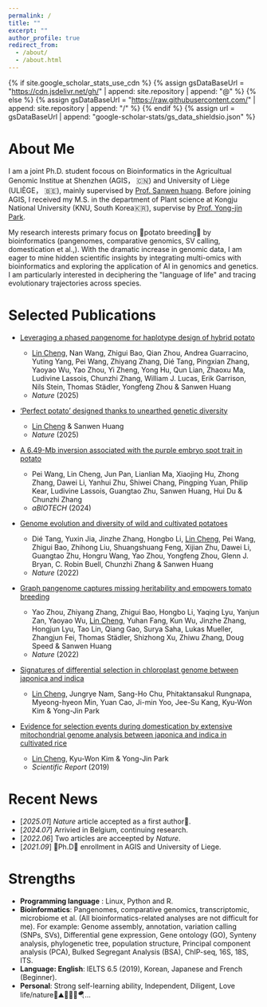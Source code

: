 ```yaml
---
permalink: /
title: ""
excerpt: ""
author_profile: true
redirect_from: 
  - /about/
  - /about.html
---
```


{% if site.google_scholar_stats_use_cdn %}
{% assign gsDataBaseUrl = "https://cdn.jsdelivr.net/gh/" | append: site.repository | append: "@" %}
{% else %}
{% assign gsDataBaseUrl = "https://raw.githubusercontent.com/" | append: site.repository | append: "/" %}
{% endif %}
{% assign url = gsDataBaseUrl | append: "google-scholar-stats/gs_data_shieldsio.json" %}

<span class='anchor' id='about-me'></span>

# About Me
I am a joint Ph.D. student focous on Bioinformatics in the Agricultual Genomic Institue at Shenzhen (AGIS， 🇨🇳) and University of Liège (ULIÈGE， 🇧🇪), mainly supervised by [Prof. Sanwen huang](https://scholar.google.com.hk/citations?user=Xezg1IUAAAAJ&hl=en). Before joining AGIS, I received my M.S. in the department of Plant science at Kongju National University (KNU, South Korea🇰🇷), supervise by [Prof. Yong-jin Park](https://scholar.google.com/citations?user=_lZNEvsAAAAJ&hl=en).

My research interests primary focus on 🥔potato breeding🥔 by bioinformatics (pangenomes, comparative genomics, SV calling, domestication et al.,). With the dramatic increase in genomic data, I am eager to mine hidden scientific insights by integrating multi-omics with bioinformatics and exploring the application of AI in genomics and genetics. I am particularly interested in deciphering the "language of life" and tracing evolutionary trajectories across species.


# Selected Publications
- [Leveraging a phased pangenome for haplotype design of hybrid potato](https://www.nature.com/articles/s41586-024-08476-9)
  - <u>Lin Cheng</u>, Nan Wang, Zhigui Bao, Qian Zhou, Andrea Guarracino, Yuting Yang, Pei Wang, Zhiyang Zhang, Dié Tang, Pingxian Zhang, Yaoyao Wu, Yao Zhou, Yi Zheng, Yong Hu, Qun Lian, Zhaoxu Ma, Ludivine Lassois, Chunzhi Zhang, William J. Lucas, Erik Garrison, Nils Stein, Thomas Städler, Yongfeng Zhou & Sanwen Huang
  - _Nature_ (2025)

- [‘Perfect potato’ designed thanks to unearthed genetic diversity](https://www.nature.com/articles/d41586-025-00187-z)
  - <u>Lin Cheng</u> & Sanwen Huang
  - _Nature_ (2025)

- [A 6.49-Mb inversion associated with the purple embryo spot trait in potato](https://link.springer.com/article/10.1007/s42994-025-00197-5)
  - Pei Wang, Lin Cheng, Jun Pan, Lianlian Ma, Xiaojing Hu, Zhong Zhang, Dawei Li, Yanhui Zhu, Shiwei Chang, Pingping Yuan, Philip Kear, Ludivine Lassois, Guangtao Zhu, Sanwen Huang, Hui Du & Chunzhi Zhang
  - _aBIOTECH_ (2024)

- [Genome evolution and diversity of wild and cultivated potatoes](https://www.nature.com/articles/s41586-022-04822-x)
  - Dié Tang, Yuxin Jia, Jinzhe Zhang, Hongbo Li, <u>Lin Cheng</u>, Pei Wang, Zhigui Bao, Zhihong Liu, Shuangshuang Feng, Xijian Zhu, Dawei Li, Guangtao Zhu, Hongru Wang, Yao Zhou, Yongfeng Zhou, Glenn J. Bryan, C. Robin Buell, Chunzhi Zhang & Sanwen Huang
  - _Nature_ (2022)
    
- [Graph pangenome captures missing heritability and empowers tomato breeding](https://www.nature.com/articles/s41586-022-04808-9)
  - Yao Zhou, Zhiyang Zhang, Zhigui Bao, Hongbo Li, Yaqing Lyu, Yanjun Zan, Yaoyao Wu, <u>Lin Cheng</u>, Yuhan Fang, Kun Wu, Jinzhe Zhang, Hongjun Lyu, Tao Lin, Qiang Gao, Surya Saha, Lukas Mueller, Zhangjun Fei, Thomas Städler, Shizhong Xu, Zhiwu Zhang, Doug Speed & Sanwen Huang
  - _Nature_ (2022)

- [Signatures of differential selection in chloroplast genome between japonica and indica](https://link.springer.com/article/10.1186/s12284-019-0322-x)
  - <u>Lin Cheng</u>, Jungrye Nam, Sang-Ho Chu, Phitaktansakul Rungnapa, Myeong-hyeon Min, Yuan Cao, Ji-min Yoo, Jee-Su Kang, Kyu-Won Kim & Yong-Jin Park  

- [Evidence for selection events during domestication by extensive mitochondrial genome analysis between japonica and indica in cultivated rice](https://www.nature.com/articles/s41598-019-47318-x)
  - <u>Lin Cheng</u>, Kyu-Won Kim & Yong-Jin Park
  - _Scientific Report_ (2019)

  
# Recent News
- [*2025.01*] _Nature_ article accepted as a first author🎉. 
- [*2024.07*] Arrivied in Belgium, continuing research.
- [*2022.06*] Two articles are acceepted by _Nature_.
- [*2021.09*] 🎉Ph.D🎉 enrollment in AGIS and University of Liege.


# Strengths
- __Programming language__ :	Linux, Python and R.
- __Bioinformatics__:	Pangenomes, comparative genomics, transcriptomic, microbiome et al. (All bioinformatics-related analyses are not difficult for me).
For example: Genome assembly, annotation, variation calling (SNPs, SVs), Differential gene expression, Gene ontology (GO), Synteny analysis, phylogenetic tree, population structure, Principal component analysis (PCA), Bulked Segregant Analysis (BSA), ChIP-seq, 16S, 18S, ITS.
- __Language:	English__: IELTS 6.5 (2019), Korean, Japanese and French (Beginner).
- __Personal__:	Strong self-learning ability, Independent, Diligent, Love life/nature🎾⛰🌊🏂🏻🪂...


